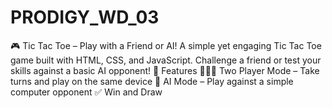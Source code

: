 # PRODIGY_WD_03
🎮 Tic Tac Toe – Play with a Friend or AI! A simple yet engaging Tic Tac Toe game built with HTML, CSS, and JavaScript. Challenge a friend or test your skills against a basic AI opponent! 🚀 Features 🧑‍🤝‍🧑 Two Player Mode – Take turns and play on the same device 🤖 AI Mode – Play against a simple computer opponent ✅ Win and Draw
